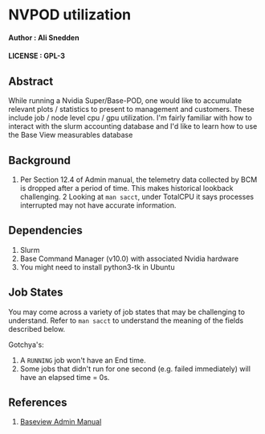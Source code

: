 # NVPOD utilization
#### Author : Ali Snedden
#### LICENSE : GPL-3

## Abstract
While running a Nvidia Super/Base-POD, one would like to accumulate relevant plots / statistics to present to management and customers. 
These include job / node level cpu / gpu utilization. 
I'm fairly familiar with how to interact with the slurm accounting database and I'd like to learn how to use the Base View measurables database


## Background
1. Per Section 12.4 of Admin manual, the telemetry data collected by BCM is dropped 
after a period of time. This makes historical lookback challenging.
2 Looking at `man sacct`, under TotalCPU it says processes interrupted may not have accurate information.


## Dependencies
1. Slurm
2. Base Command Manager (v10.0) with associated Nvidia hardware
3. You might need to install python3-tk in Ubuntu

## Job States
You may come across a variety of job states that may be challenging to understand.
Refer to `man sacct` to understand the meaning of the fields described below. 

Gotchya's:
1. A `RUNNING` job won't have an End time.
2. Some jobs that didn't run for one second (e.g. failed immediately) will have an elapsed time = 0s.


## References
1. [Baseview Admin Manual](https://support.brightcomputing.com/manuals/10/admin-manual.pdf)
